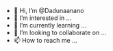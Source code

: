 - 👋 Hi, I’m @Dadunaanano
- 👀 I’m interested in ...
- 🌱 I’m currently learning ...
- 💞️ I’m looking to collaborate on ...
- 📫 How to reach me ...

<!---
Dadunaanano/Dadunaanano is a ✨ special ✨ repository because its `README.md` (this file) appears on your GitHub profile.
You can click the Preview link to take a look at your changes.
--->
